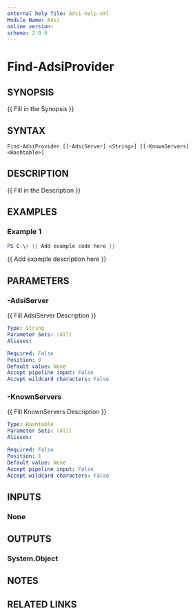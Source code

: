 ```yaml
---
external help file: Adsi-help.xml
Module Name: Adsi
online version:
schema: 2.0.0
---
```


# Find-AdsiProvider

## SYNOPSIS
{{ Fill in the Synopsis }}

## SYNTAX

```
Find-AdsiProvider [[-AdsiServer] <String>] [[-KnownServers] <Hashtable>]
```

## DESCRIPTION
{{ Fill in the Description }}

## EXAMPLES

### Example 1
```powershell
PS C:\> {{ Add example code here }}
```

{{ Add example description here }}

## PARAMETERS

### -AdsiServer
{{ Fill AdsiServer Description }}

```yaml
Type: String
Parameter Sets: (All)
Aliases:

Required: False
Position: 0
Default value: None
Accept pipeline input: False
Accept wildcard characters: False
```

### -KnownServers
{{ Fill KnownServers Description }}

```yaml
Type: Hashtable
Parameter Sets: (All)
Aliases:

Required: False
Position: 1
Default value: None
Accept pipeline input: False
Accept wildcard characters: False
```

## INPUTS

### None

## OUTPUTS

### System.Object
## NOTES

## RELATED LINKS
